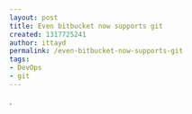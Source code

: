 ```yaml
---
layout: post
title: Even bitbucket now supports git
created: 1317725241
author: ittayd
permalink: /even-bitbucket-now-supports-git
tags:
- DevOps
- git
---
```

<p>.</p>
